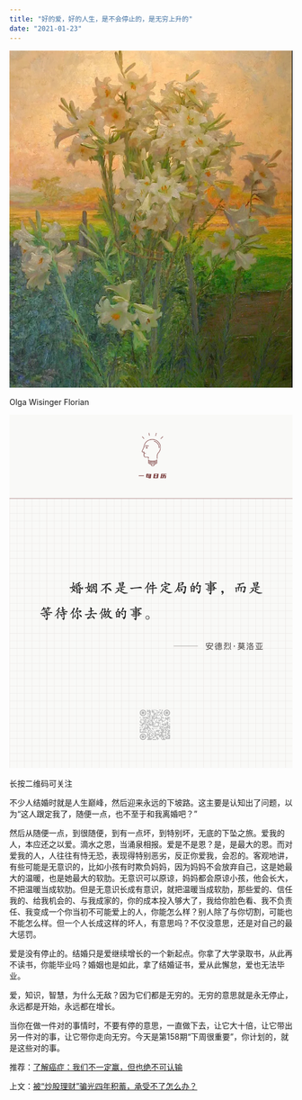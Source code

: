 ```yaml
---
title: "好的爱，好的人生，是不会停止的，是无穷上升的"
date: "2021-01-23"
---
```


![连岳文章](images/连岳文章picture-24.jpg)

Olga Wisinger Florian

  

  

![连岳文章](images/连岳文章picture-25.jpg)

长按二维码可关注  

  

不少人结婚时就是人生巅峰，然后迎来永远的下坡路。这主要是认知出了问题，以为“这人跟定我了，随便一点，也不至于和我离婚吧？”  

  

然后从随便一点，到很随便，到有一点坏，到特别坏，无底的下坠之旅。爱我的人，本应还之以爱。滴水之恩，当涌泉相报。爱是不是恩？是，是最大的恩。而对爱我的人，人往往有恃无恐，表现得特别恶劣，反正你爱我，会忍的。客观地讲，有些可能是无意识的，比如小孩有时欺负妈妈，因为妈妈不会放弃自己，这是她最大的温暖，也是她最大的软肋。无意识可以原谅，妈妈都会原谅小孩，他会长大，不把温暖当成软肋。但是无意识长成有意识，就把温暖当成软肋，那些爱的、信任我的、给我机会的、与我成家的，你的成本投入够大了，我给你脸色看、我不负责任、我变成一个你当初不可能爱上的人，你能怎么样？别人除了与你切割，可能也不能怎么样。但一个人长成这样的坏人，有意思吗？不仅没意思，还是对自己的最大惩罚。

  

爱是没有停止的。结婚只是爱继续增长的一个新起点。你拿了大学录取书，从此再不读书，你能毕业吗？婚姻也是如此，拿了结婚证书，爱从此懈怠，爱也无法毕业。  

  

爱，知识，智慧，为什么无敌？因为它们都是无穷的。无穷的意思就是永无停止，永远都是开始，永远都在增长。

  

当你在做一件对的事情时，不要有停的意思，一直做下去，让它大十倍，让它带出另一件对的事，让它带你走向无穷。今天是第158期“下周很重要”，你计划的，就是这些对的事。

  

推荐：[了解癌症：我们不一定赢，但也绝不可认输](http://mp.weixin.qq.com/s?__biz=MjM5NDU0Mjk2MQ==&mid=2651675583&idx=2&sn=c719451f251298ff6611d62326fb4f59&chksm=bd7fdfa18a0856b75771856a35b2f0b2838af0911a6df64c560f21a504945141be447a24030e&scene=21#wechat_redirect)  

上文：[被“炒股理财”骗光四年积蓄，承受不了怎么办？](http://mp.weixin.qq.com/s?__biz=MjM5NDU0Mjk2MQ==&mid=2651675583&idx=1&sn=4042f981f83e5b9f4a0c8555ab81e85e&chksm=bd7fdfa18a0856b71e3cb773c813f27d443f23f6ce8adf227886c8e4e6589bd65cfd9f4e2991&scene=21#wechat_redirect)
